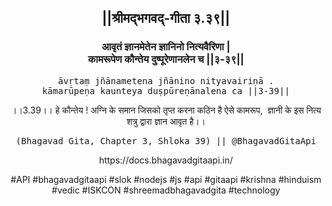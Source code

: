 <center><h2>||श्रीमद्‍भगवद्‍-गीता ३.३९||</h2>
<h3>आवृतं ज्ञानमेतेन ज्ञानिनो नित्यवैरिणा |<br/>कामरूपेण कौन्तेय दुष्पूरेणानलेन च ||३-३९||</h3>
<pre>āvṛtaṃ jñānametena jñānino nityavairiṇā .<br/>kāmarūpeṇa kaunteya duṣpūreṇānalena ca ||3-39||</pre>
<p>।।3.39।। हे कौन्तेय ! अग्नि के समान जिसको तृप्त करना कठिन है ऐसे कामरूप,  ज्ञानी के इस नित्य शत्रु द्वारा ज्ञान आवृत है।।</p>
<pre>(Bhagavad Gita, Chapter 3, Shloka 39) || @BhagavadGitaApi</pre><p>https://docs.bhagavadgitaapi.in/</p><p>#API #bhagavadgitaapi #slok #nodejs #js #api #gitaapi #krishna #hinduism #vedic #ISKCON #shreemadbhagavadgita #technology</p></center>